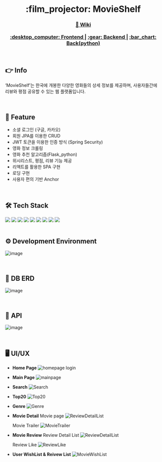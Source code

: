 <div align="center">
  <h1> :film_projector: MovieShelf </h1>
  <h3>
    <a href="https://sshinmj.notion.site/MovieShelf-1416ffabb6d9441ca07bd4ca881f3420">
      📖 Wiki
    </a>
    <br><br>
    <a href="https://github.com/ThreeBlackShirts/MovieShelf_front">
      :desktop_computer: Frontend
    </a>
    <span> | </span>
    <a href="https://github.com/ThreeBlackShirts/MovieShelf_back">
      :gear: Backend
    </a>
    <span> | </span>
    <a href="https://github.com/ThreeBlackShirts/MovieShelf_back_python">
      :bar_chart: Back(python)
    </a>
  </h3>
</div>

<br>

## :point_right: Info
‘MovieShelf’는 한국에 개봉한 다양한 영화들의 상세 정보를 제공하며, 사용자들간에 리뷰와 평점 공유할 수 있는 웹 플랫폼입니다.

<br>

## :pushpin: Feature
- 소셜 로그인 (구글, 카카오)
- 회원 JPA를 이용한 CRUD
- JWT 토큰을 이용한 인증 방식 (Spring Security)
- 영화 정보 크롤링
- 영화 추천 알고리즘(Flask_python)
- 위시리스트, 평점, 리뷰 기능 제공
- 리액트를 활용한 SPA 구현
- 로딩 구현
- 사용자 편의 기반 Anchor

<br>

## :hammer_and_wrench: Tech Stack
<div>
<img src="https://img.shields.io/badge/JAVA-007396?style=flat-square&logo=JAVA&logoColor=white" />
<img src="https://img.shields.io/badge/SpringBoot-6DB33F?style=flat-square&logo=SpringBoot&logoColor=white" />
<img src="https://img.shields.io/badge/Spring Security-6DB33F?style=flat-square&logo=Spring Security&logoColor=white" /> 
<img src="https://img.shields.io/badge/JPA-071D49?style=flat-square&logo=JPA&logoColor=white" />
<img src="https://img.shields.io/badge/Maven-C71A36?style=flat-square&logo=Maven&logoColor=white" />
<img src="https://img.shields.io/badge/Lombok-02303A?style=flat-square&logo=Lombok&logoColor=white" /> 
<img src="https://img.shields.io/badge/Swagger-85EA2D?style=flat-square&logo=Swagger&logoColor=white" />
<img src="https://img.shields.io/badge/Oracle-F80000?style=flat-square&logo=Oracle&logoColor=white" />
<img src="https://img.shields.io/badge/Tomcat-F8DC75?style=flat-square&logo=Apachetomcat&logoColor=white" />
</div>

<br>

## :gear: Development Environment
![image](https://user-images.githubusercontent.com/82142527/207829593-9b78dfb6-2f1a-48ac-95d6-8ceb0d76a265.png)

<br>

## :open_file_folder: DB ERD
![image](https://user-images.githubusercontent.com/82142527/207829666-09fae42e-6b04-4284-af7a-9897b5cd140e.png)

<br>

##  :trident: API
![image](https://user-images.githubusercontent.com/82142527/207829745-741da0f4-0c29-4a5e-ba8e-bcb0b9d480e5.png)

<br>

##  :desktop_computer: UI/UX
- **Home Page**
![homepage login](https://user-images.githubusercontent.com/82142527/207830111-16f9bd01-ce59-4bb5-9ac7-37cb44980364.gif)
    
- **Main Page**
![mainpage](https://user-images.githubusercontent.com/82142527/207830156-da6f03df-c800-4e69-8f1d-702ca0b9d2dc.gif)
    
- **Search**
![Search](https://user-images.githubusercontent.com/82142527/207830196-d6fc4180-0a7c-4bfd-bc53-f3a47aa0610f.gif)
    
- **Top20**
![Top20](https://user-images.githubusercontent.com/82142527/207830252-d30ff5a9-3a36-493e-8f19-7dde1f2d237b.gif)
    
- **Genre**
![Genre](https://user-images.githubusercontent.com/82142527/207830285-d6a869a4-5715-4fe6-9497-8b0b65be44c9.gif)
    
- **Movie Detail**
    Movie page
    ![ReviewDetailList](https://user-images.githubusercontent.com/82142527/207830387-34de2829-7ed5-460e-9014-b8eaff7e46dd.gif)
    
    Movie Trailer
    ![MovieTrailer](https://user-images.githubusercontent.com/82142527/207830343-bcfd66ff-9a0d-4b83-9942-b8482b4552cf.gif)
    
- **Movie Review**
    Review Detail List
    ![ReviewDetailList](https://user-images.githubusercontent.com/82142527/207830458-353e46a7-4243-489d-9840-7d5d98eb6c4e.gif)
    
    Review Like
    ![ReviewLike](https://user-images.githubusercontent.com/82142527/207830514-7336f0e7-ad38-4a80-a111-4e0e3062b2bb.gif)
    
- **User WishList & Reivew List**
    ![MovieWishList](https://user-images.githubusercontent.com/82142527/207830588-38e3a01e-4147-49c3-8553-6d0e019236a2.gif)

